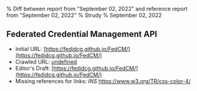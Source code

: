 % Diff between report from "September 02, 2022" and reference report from "September 02, 2022"
% Strudy
% September 02, 2022

## Federated Credential Management API

- Initial URL: [https://fedidcg.github.io/FedCM/](https://fedidcg.github.io/FedCM/)
- Crawled URL: [undefined](undefined)
- Editor's Draft: [https://fedidcg.github.io/FedCM/](https://fedidcg.github.io/FedCM/)
- Missing references for links: *INS* https://www.w3.org/TR/css-color-4/



